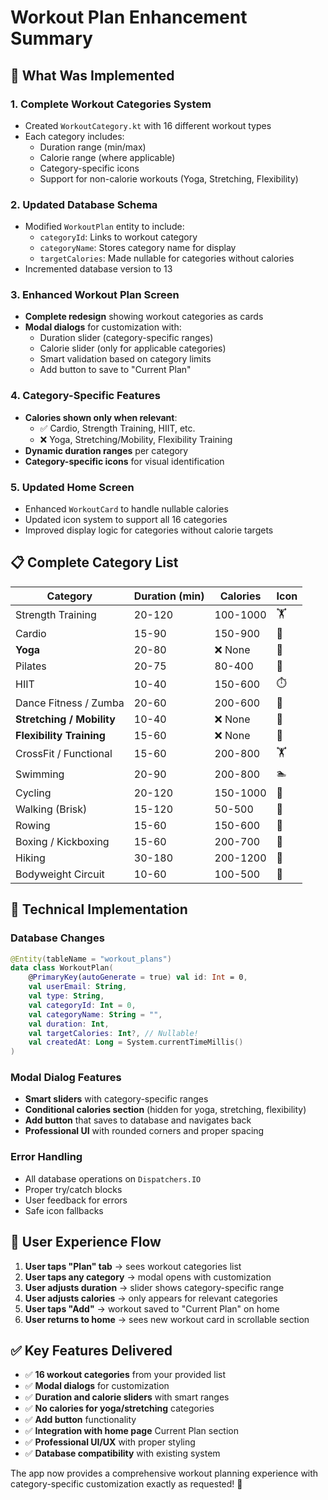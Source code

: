 # Workout Plan Enhancement Summary

## 🎯 What Was Implemented

### 1. **Complete Workout Categories System**

- Created `WorkoutCategory.kt` with 16 different workout types
- Each category includes:
  - Duration range (min/max)
  - Calorie range (where applicable)
  - Category-specific icons
  - Support for non-calorie workouts (Yoga, Stretching, Flexibility)

### 2. **Updated Database Schema**

- Modified `WorkoutPlan` entity to include:
  - `categoryId`: Links to workout category
  - `categoryName`: Stores category name for display
  - `targetCalories`: Made nullable for categories without calories
- Incremented database version to 13

### 3. **Enhanced Workout Plan Screen**

- **Complete redesign** showing workout categories as cards
- **Modal dialogs** for customization with:
  - Duration slider (category-specific ranges)
  - Calorie slider (only for applicable categories)
  - Smart validation based on category limits
  - Add button to save to "Current Plan"

### 4. **Category-Specific Features**

- **Calories shown only when relevant**:
  - ✅ Cardio, Strength Training, HIIT, etc.
  - ❌ Yoga, Stretching/Mobility, Flexibility Training
- **Dynamic duration ranges** per category
- **Category-specific icons** for visual identification

### 5. **Updated Home Screen**

- Enhanced `WorkoutCard` to handle nullable calories
- Updated icon system to support all 16 categories
- Improved display logic for categories without calorie targets

## 📋 Complete Category List

| Category                  | Duration (min) | Calories | Icon |
| ------------------------- | -------------- | -------- | ---- |
| Strength Training         | 20-120         | 100-1000 | 🏋️   |
| Cardio                    | 15-90          | 150-900  | 🏃   |
| **Yoga**                  | 20-80          | ❌ None  | 🧘   |
| Pilates                   | 20-75          | 80-400   | 🤸   |
| HIIT                      | 10-40          | 150-600  | ⏱️   |
| Dance Fitness / Zumba     | 20-60          | 200-600  | 🎵   |
| **Stretching / Mobility** | 10-40          | ❌ None  | 🤸   |
| **Flexibility Training**  | 15-60          | ❌ None  | 🧘   |
| CrossFit / Functional     | 15-60          | 200-800  | 🏋️   |
| Swimming                  | 20-90          | 200-800  | 🏊   |
| Cycling                   | 20-120         | 150-1000 | 🚴   |
| Walking (Brisk)           | 15-120         | 50-500   | 🚶   |
| Rowing                    | 15-60          | 150-600  | 🚣   |
| Boxing / Kickboxing       | 15-60          | 200-700  | 🥊   |
| Hiking                    | 30-180         | 200-1200 | 🥾   |
| Bodyweight Circuit        | 10-60          | 100-500  | 💪   |

## 🔧 Technical Implementation

### Database Changes

```kotlin
@Entity(tableName = "workout_plans")
data class WorkoutPlan(
    @PrimaryKey(autoGenerate = true) val id: Int = 0,
    val userEmail: String,
    val type: String,
    val categoryId: Int = 0,
    val categoryName: String = "",
    val duration: Int,
    val targetCalories: Int?, // Nullable!
    val createdAt: Long = System.currentTimeMillis()
)
```

### Modal Dialog Features

- **Smart sliders** with category-specific ranges
- **Conditional calories section** (hidden for yoga, stretching, flexibility)
- **Add button** that saves to database and navigates back
- **Professional UI** with rounded corners and proper spacing

### Error Handling

- All database operations on `Dispatchers.IO`
- Proper try/catch blocks
- User feedback for errors
- Safe icon fallbacks

## 🚀 User Experience Flow

1. **User taps "Plan" tab** → sees workout categories list
2. **User taps any category** → modal opens with customization
3. **User adjusts duration** → slider shows category-specific range
4. **User adjusts calories** → only appears for relevant categories
5. **User taps "Add"** → workout saved to "Current Plan" on home
6. **User returns to home** → sees new workout card in scrollable section

## ✅ Key Features Delivered

- ✅ **16 workout categories** from your provided list
- ✅ **Modal dialogs** for customization
- ✅ **Duration and calorie sliders** with smart ranges
- ✅ **No calories for yoga/stretching** categories
- ✅ **Add button** functionality
- ✅ **Integration with home page** Current Plan section
- ✅ **Professional UI/UX** with proper styling
- ✅ **Database compatibility** with existing system

The app now provides a comprehensive workout planning experience with category-specific customization exactly as requested! 🎉
